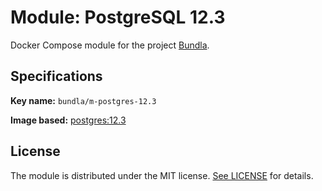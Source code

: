 # Module: PostgreSQL 12.3

Docker Compose module for the project [Bundla](https://github.com/tgaru/bundla).

## Specifications

**Key name:** `bundla/m-postgres-12.3`

**Image based:** [postgres:12.3](https://hub.docker.com/_postgres)

## License
The module is distributed under the MIT license. [See LICENSE](./LICENSE.md) for details.

